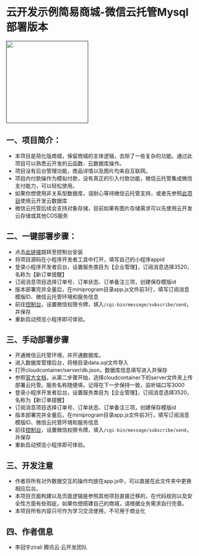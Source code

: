 # 云开发示例简易商城-微信云托管Mysql部署版本

[<img src="https://main.qcloudimg.com/raw/ffa781b63fdead4cac23470ad2eeb552.png" width="220px">]()

## 一、项目简介：
- 本项目是简化版商城，保留商城的主体逻辑，去除了一些复杂的功能。通过此项目可以熟悉云开发的云函数、云数据库操作。
- 项目没有后台管理功能，商品详情以及图片均来自互联网。
- 项目内付款操作为模拟付款，没有真正的引入付款功能，微信云托管集成微信支付能力，可以轻松使用。
- 如果你想使用非关系型数据库，请耐心等待微信云托管支持，或者先参照[此项目](https://github.com/TCloudBase/wxcloudrun-shop)使用云开发云数据库
- 微信云托管后续会支持对象存储，目前如果有图片存储需求可以先使用云开发云存储或其他COS服务

## 二、一键部署步骤：
- 点击[此链接]()跳转至控制台安装
- 将项目源码在小程序开发者工具中打开，填写自己的小程序appid
- 登录小程序开发者后台，设置服务类目为【企业管理】，订阅消息选择3520，名称为【新订单提醒】
- 订阅消息项目选择订单号、订单状态、订单备注三项，创建保存模版id
- 版本部署完并全量后，在miniprogram目录app.js文件前3行，填写订阅消息模版ID、微信云托管环境和服务信息
- 前往[控制台](https://cloud.weixin.qq.com/cloudrun/openapi)，设置微信权限令牌，填入`/cgi-bin/message/subscribe/send`，并保存
- 重新启动预览小程序即可体验。

## 三、手动部署步骤
- 开通微信云托管环境，并开通数据库。
- 进入数据库管理后台，将根目录data.sql文件导入
- 打开cloudcontainer/server/db.json，数据库信息填写进入并保存
- 参照[官方文档](https://developers.weixin.qq.com/miniprogram/dev/wxcloudrun/src/basic/guide.html)，从第二步骤开始，选择cloudcontainer下的server文件夹上传部署云托管。服务名称随便填，记得在下一步保持一致，监听端口写3000
- 登录小程序开发者后台，设置服务类目为【企业管理】，订阅消息选择3520，名称为【新订单提醒】
- 订阅消息项目选择订单号、订单状态、订单备注三项，创建保存模版id
- 版本部署完并全量后，在miniprogram目录app.js文件前3行，填写订阅消息模版ID、微信云托管环境和服务信息
- 前往[控制台](https://cloud.weixin.qq.com/cloudrun/openapi)，设置微信权限令牌，填入`/cgi-bin/message/subscribe/send`，并保存
- 重新启动预览小程序即可体验。

## 三、开发注意
- 作者将所有对外数据交互的操作均放在app.js中，可以直接在此文件夹中更换相应后台。
- 本项目页面构建以及页面逻辑是参照其他项目直接迁移的，在代码规则以及安全性方面有些瑕疵，如果你想搭建自己的商城，请根据业务需求自行完善。
- 本项目所有内容只可作为学习交流使用，不可用于商业化

## 四、作者信息
- 李冠宇zirali 腾讯云·云开发团队